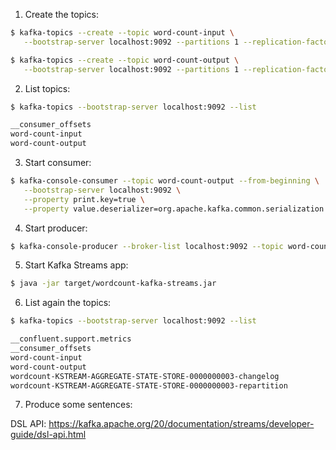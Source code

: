 1. Create the topics:

```bash
$ kafka-topics --create --topic word-count-input \
   --bootstrap-server localhost:9092 --partitions 1 --replication-factor 1

$ kafka-topics --create --topic word-count-output \
   --bootstrap-server localhost:9092 --partitions 1 --replication-factor 1
```

2. List topics:

```bash
$ kafka-topics --bootstrap-server localhost:9092 --list

__consumer_offsets
word-count-input
word-count-output
```

3. Start consumer:

```bash
$ kafka-console-consumer --topic word-count-output --from-beginning \
   --bootstrap-server localhost:9092 \
   --property print.key=true \
   --property value.deserializer=org.apache.kafka.common.serialization.LongDeserializer
```

4. Start producer:

```bash
$ kafka-console-producer --broker-list localhost:9092 --topic word-count-input
```

5. Start Kafka Streams app:

```bash
$ java -jar target/wordcount-kafka-streams.jar
```

6. List again the topics:

```bash
$ kafka-topics --bootstrap-server localhost:9092 --list

__confluent.support.metrics
__consumer_offsets
word-count-input
word-count-output
wordcount-KSTREAM-AGGREGATE-STATE-STORE-0000000003-changelog
wordcount-KSTREAM-AGGREGATE-STATE-STORE-0000000003-repartition
```

7. Produce some sentences:



DSL API:
https://kafka.apache.org/20/documentation/streams/developer-guide/dsl-api.html

